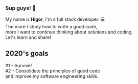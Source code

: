 ### Sup guys! 👋
My name is **Higor**, I'm a full stack developer. :computer:
<br>The more I study how to write a good code, 
<br>more I want to continue thinking about solutions and coding. 
<br>Let's learn and share!
<br>
## 2020's goals
#1 - Survive!
<br>#2 - Consolidate the principles of good code 
<br>and improve my software engineering skills.


<!--
**higorrebell0/higorrebell0** is a ✨ _special_ ✨ repository because its `README.md` (this file) appears on your GitHub profile.

Here are some ideas to get you started:

- 🔭 I’m currently working on ...
- 🌱 I’m currently learning ...
- 👯 I’m looking to collaborate on ...
- 🤔 I’m looking for help with ...
- 💬 Ask me about ...
- 📫 How to reach me: ...
- 😄 Pronouns: ...
- ⚡ Fun fact: ...
-->
